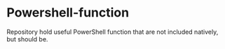 # Powershell-function
Repository hold useful PowerShell function that are not included natively, but should be.
